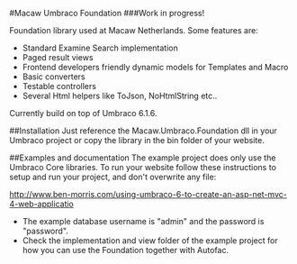 #Macaw Umbraco Foundation
###Work in progress! 

Foundation library used at Macaw Netherlands. Some features are:  

- Standard Examine Search implementation  
- Paged result views  
- Frontend developers friendly dynamic models for Templates and Macro  
- Basic converters 
- Testable controllers 
- Several Html helpers like ToJson, NoHtmlString etc..

Currently build on top of Umbraco 6.1.6.

##Installation
Just reference the Macaw.Umbraco.Foundation dll in your Umbraco project or copy the library in the bin folder of your website.  

##Examples and documentation
The example project does only use the Umbraco Core libraries. To run your website follow these instructions to setup and run your project, and don't overwrite any file:

http://www.ben-morris.com/using-umbraco-6-to-create-an-asp-net-mvc-4-web-applicatio  

- The example database username is "admin" and the password is "password".  
- Check the implementation and view folder of the example project for how you can use the Foundation together with Autofac. 

